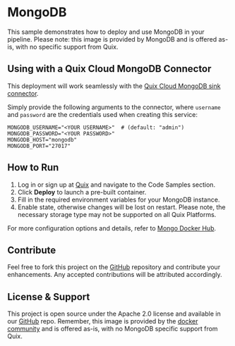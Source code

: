 # MongoDB

This sample demonstrates how to deploy and use MongoDB in your pipeline. Please note: this image is provided by MongoDB and is offered as-is, with no specific support from Quix.

## Using with a Quix Cloud MongoDB Connector

This deployment will work seamlessly with the [Quix Cloud MongoDB sink connector](https://github.com/quixio/quix-samples/tree/main/python/destinations/mongodb).

Simply provide the following arguments to the connector, 
where `username` and `password` are the credentials used when 
creating this service: 

```shell
MONGODB_USERNAME="<YOUR USERNAME>"  # (default: "admin")
MONGODB_PASSWORD="<YOUR PASSWORD>"
MONGODB_HOST="mongodb"
MONGODB_PORT="27017"
```

## How to Run

1. Log in or sign up at [Quix](https://portal.cloud.quix.io/signup?utm_campaign=github) and navigate to the Code Samples section.
2. Click **Deploy** to launch a pre-built container.
3. Fill in the required environment variables for your MongoDB instance.
4. Enable state, otherwise changes will be lost on restart. Please note, the necessary storage type may not be supported on all Quix Platforms.

For more configuration options and details, refer to [Mongo Docker Hub](https://hub.docker.com/_/mongo).


## Contribute

Feel free to fork this project on the [GitHub](https://github.com/quixio/quix-samples) repository and contribute your enhancements. Any accepted contributions will be attributed accordingly.

## License & Support

This project is open source under the Apache 2.0 license and available in our [GitHub](https://github.com/quixio/quix-samples) repo. Remember, this image is provided by the [docker community](https://github.com/docker-library/mongo) and is offered as-is, with no MongoDB specific support from Quix.
